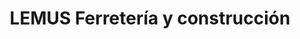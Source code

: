 ---
title: "LEMUS Ferretería y construcción"
url: /santa-tecla/lemus-ferreteria-y-construccion/
shop: Baumarkt
---